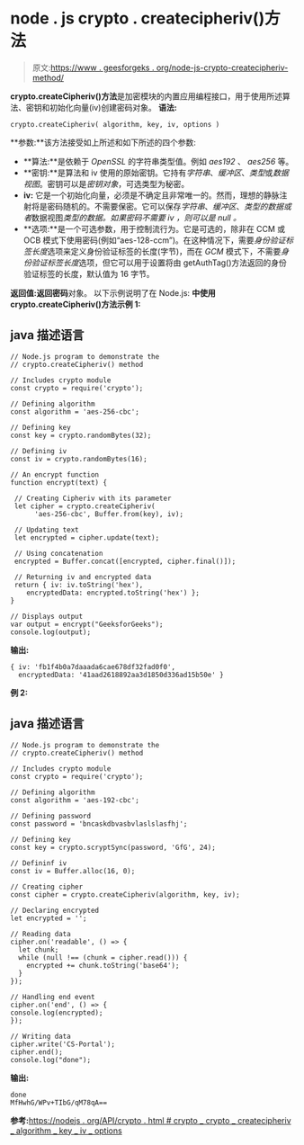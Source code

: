 # node . js crypto . createcipheriv()方法

> 原文:[https://www . geesforgeks . org/node-js-crypto-createcipheriv-method/](https://www.geeksforgeeks.org/node-js-crypto-createcipheriv-method/)

**crypto.createCipheriv()方法**是加密模块的内置应用编程接口，用于使用所述算法、密钥和初始化向量(iv)创建密码对象。
**语法:**

```
crypto.createCipheriv( algorithm, key, iv, options )
```

**参数:**该方法接受如上所述和如下所述的四个参数:

*   **算法:**是依赖于 *OpenSSL* 的字符串类型值。例如 *aes192* 、 *aes256* 等。
*   **密钥:**是算法和 iv 使用的原始密钥。它持有*字符串*、*缓冲区*、*类型*或*数据视图*。密钥可以是*密钥对象*，可选类型为秘密。
*   **iv:** 它是一个初始化向量，必须是不确定且非常唯一的。然而，理想的静脉注射将是密码随机的。不需要保密。它可以保存*字符串*、*缓冲区*、*类型的数据或者*数据视图*类型的数据。如果密码不需要 *iv* ，则可以是 *null* 。*
*   **选项:**是一个可选参数，用于控制流行为。它是可选的，除非在 CCM 或 OCB 模式下使用密码(例如“aes-128-ccm”)。在这种情况下，需要*身份验证标签长度*选项来定义身份验证标签的长度(字节)，而在 *GCM* 模式下，不需要*身份验证标签长度*选项，但它可以用于设置将由 getAuthTag()方法返回的身份验证标签的长度，默认值为 16 字节。

**返回值:**返回**密码**对象。
以下示例说明了在 Node.js:
**中使用 **crypto.createCipheriv()方法**示例 1:**

## java 描述语言

```
// Node.js program to demonstrate the    
// crypto.createCipheriv() method

// Includes crypto module
const crypto = require('crypto');

// Defining algorithm
const algorithm = 'aes-256-cbc';

// Defining key
const key = crypto.randomBytes(32);

// Defining iv
const iv = crypto.randomBytes(16);

// An encrypt function
function encrypt(text) {

 // Creating Cipheriv with its parameter
 let cipher = crypto.createCipheriv(
      'aes-256-cbc', Buffer.from(key), iv);

 // Updating text
 let encrypted = cipher.update(text);

 // Using concatenation
 encrypted = Buffer.concat([encrypted, cipher.final()]);

 // Returning iv and encrypted data
 return { iv: iv.toString('hex'),
    encryptedData: encrypted.toString('hex') };
}

// Displays output
var output = encrypt("GeeksforGeeks");
console.log(output);
```

**输出:**

```
{ iv: 'fb1f4b0a7daaada6cae678df32fad0f0',
  encryptedData: '41aad2618892aa3d1850d336ad15b50e' }
```

**例 2:**

## java 描述语言

```
// Node.js program to demonstrate the    
// crypto.createCipheriv() method

// Includes crypto module
const crypto = require('crypto');

// Defining algorithm
const algorithm = 'aes-192-cbc';

// Defining password
const password = 'bncaskdbvasbvlaslslasfhj';

// Defining key
const key = crypto.scryptSync(password, 'GfG', 24);

// Defininf iv
const iv = Buffer.alloc(16, 0);

// Creating cipher
const cipher = crypto.createCipheriv(algorithm, key, iv);

// Declaring encrypted
let encrypted = '';

// Reading data
cipher.on('readable', () => {
  let chunk;
  while (null !== (chunk = cipher.read())) {
    encrypted += chunk.toString('base64');
  }
});

// Handling end event
cipher.on('end', () => {
console.log(encrypted);
});

// Writing data
cipher.write('CS-Portal');
cipher.end();
console.log("done");
```

**输出:**

```
done
MfHwhG/WPv+TIbG/qM78qA==
```

**参考:**[https://nodejs . org/API/crypto . html # crypto _ crypto _ createcipheriv _ algorithm _ key _ iv _ options](https://nodejs.org/api/crypto.html#crypto_crypto_createcipheriv_algorithm_key_iv_options)